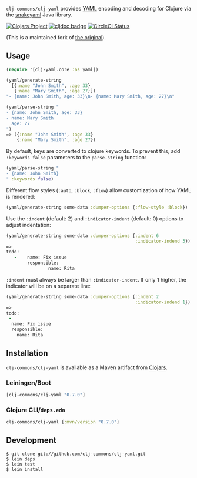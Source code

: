 `clj-commons/clj-yaml` provides [YAML](http://yaml.org) encoding and
decoding for Clojure via the [snakeyaml][] Java library.

[SnakeYAML]: https://bitbucket.org/asomov/snakeyaml/


[![Clojars Project](https://img.shields.io/clojars/v/clj-commons/clj-yaml.svg)](https://clojars.org/clj-commons/clj-yaml) 
[![cljdoc badge](https://cljdoc.org/badge/clj-commons/clj-yaml)](https://cljdoc.org/d/clj-commons/clj-yaml)
[![CircleCI Status](https://circleci.com/gh/clj-commons/clj-yaml.svg?style=svg)](https://circleci.com/gh/clj-commons/clj-yaml)

(This is a maintained fork of [the original][]).

[the original]: https://github.com/lancepantz/clj-yaml


## Usage

```clojure
(require '[clj-yaml.core :as yaml])

(yaml/generate-string
  [{:name "John Smith", :age 33}
   {:name "Mary Smith", :age 27}])
"- {name: John Smith, age: 33}\n- {name: Mary Smith, age: 27}\n"

(yaml/parse-string "
- {name: John Smith, age: 33}
- name: Mary Smith
  age: 27
")
=> ({:name "John Smith", :age 33}
    {:name "Mary Smith", :age 27})
```

By default, keys are converted to clojure keywords.  To prevent this,
add `:keywords false` parameters to the `parse-string` function:

```clojure
(yaml/parse-string "
- {name: John Smith}
" :keywords false)
```

Different flow styles (`:auto`, `:block`, `:flow`) allow customization of how YAML is rendered:


```clojure
(yaml/generate-string some-data :dumper-options {:flow-style :block})
```

Use the `:indent` (default: 2) and `:indicator-indent` (default: 0) options to adjust indentation:

```clojure
(yaml/generate-string some-data :dumper-options {:indent 6
                                                 :indicator-indend 3})
=>
todo:
   -    name: Fix issue
        responsible:
                name: Rita
```
`:indent` must always be larger than `:indicator-indent`. If only 1 higher, the indicator will be on a separate line:
```clojure
(yaml/generate-string some-data :dumper-options {:indent 2
                                                 :indicator-indend 1})
=>
todo:
 -
  name: Fix issue
  responsible:
    name: Rita
```

## Installation

`clj-commons/clj-yaml` is available as a Maven artifact from [Clojars](http://clojars.org/clj-commons/clj-yaml).

### Leiningen/Boot

```clojure
[clj-commons/clj-yaml "0.7.0"]
```

### Clojure CLI/`deps.edn`

```clojure
clj-commons/clj-yaml {:mvn/version "0.7.0"}
```

## Development

    $ git clone git://github.com/clj-commons/clj-yaml.git
    $ lein deps
    $ lein test
    $ lein install
